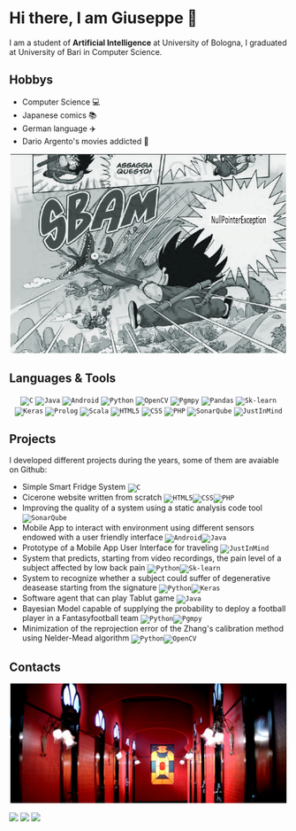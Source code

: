 # Hi there, I am Giuseppe 👋

I am a student of **Artificial Intelligence** at University of Bologna, I graduated at University of Bari in Computer Science.

## Hobbys

- Computer Science 💻
- Japanese comics 📚
- German language ✈️
- Dario Argento's movies addicted 🎥

<p align="center">
          <img heigth="350" width="500" src="https://github.com/giuseppeboezio/giuseppeboezio/blob/main/takeThis.PNG" />
</p>

## Languages & Tools
<p align="center">
  <code><img title="C" height="25" src="https://github.com/zumrudu-anka/zumrudu-anka/blob/master/images/c.svg"></code>
  <code><img title="Java" height="25" src="https://github.com/zumrudu-anka/zumrudu-anka/blob/master/images/java-original.svg"></code>
  <code><img title="Android" height="25" src="https://github.com/zumrudu-anka/zumrudu-anka/blob/master/images/android.svg"></code>
  <code><img title="Python" height="25" src="https://github.com/zumrudu-anka/zumrudu-anka/blob/master/images/python-original.svg"></code>
  <code><img title="OpenCV" height="25" src="https://www.vectorlogo.zone/logos/opencv/opencv-icon.svg"></code>
  <code><img title="Pgmpy" height="25" src="http://pgmpy.org/_static/logo.png"></code>
  <code><img title="Pandas" heigth="25" width="20" src="https://upload.wikimedia.org/wikipedia/commons/thumb/2/22/Pandas_mark.svg/1200px-Pandas_mark.svg.png"></code>
  <code><img title="Sk-learn" height="25" src="https://upload.wikimedia.org/wikipedia/commons/0/05/Scikit_learn_logo_small.svg"></code>
  <code><img title="Keras" height="25" src="https://media-exp1.licdn.com/dms/image/C560BAQG2-bElRVrSqw/company-logo_200_200/0/1547450366259?e=2159024400&v=beta&t=OpI315QOVOkFjDgZPAGF_Kw7N490Y6bkILBCrjliQUQ"></code>
  <code><img title="Prolog" height="20" src="https://starbeamrainbowlabs.com/images/logos/swi-prolog.svg"></code>
  <code><img title="Scala" height="25" src="https://upload.wikimedia.org/wikipedia/commons/3/39/Scala-full-color.svg"></code>
  <code><img title="HTML5" height="25" src="https://github.com/zumrudu-anka/zumrudu-anka/blob/master/images/html5.svg"></code>
  <code><img title="CSS" height="25" src="https://github.com/zumrudu-anka/zumrudu-anka/blob/master/images/css.svg"></code>
  <code><img title="PHP" height="25" src="https://github.com/zumrudu-anka/zumrudu-anka/blob/master/images/php.svg"></code>
  <code><img title="SonarQube" height="25" src="https://image.pngaaa.com/350/1739350-middle.png"></code>
  <code><img title="JustInMind" heigth="100" width="40" src="https://images.g2crowd.com/uploads/product/image/social_landscape/social_landscape_b8f3b326da3bb56934fe9ce0f5991c4a/justinmind.png"></code>
  
</p>

## Projects

I developed different projects during the years, some of them are avaiable on Github:
- Simple Smart Fridge System <code><img title="C" height="25" src="https://github.com/zumrudu-anka/zumrudu-anka/blob/master/images/c.svg"></code>
- Cicerone website written from scratch <code><img title="HTML5" height="25" src="https://github.com/zumrudu-anka/zumrudu-anka/blob/master/images/html5.svg"></code><code><img title="CSS" height="25" src="https://github.com/zumrudu-anka/zumrudu-anka/blob/master/images/css.svg"></code><code><img title="PHP" height="25" src="https://github.com/zumrudu-anka/zumrudu-anka/blob/master/images/php.svg"></code>
- Improving the quality of a system using a static analysis code tool <code><img title="SonarQube" height="25" src="https://image.pngaaa.com/350/1739350-middle.png"></code>
- Mobile App to interact with environment using different sensors endowed with a user friendly interface <code><img title="Android" height="25" src="https://github.com/zumrudu-anka/zumrudu-anka/blob/master/images/android.svg"></code><code><img title="Java" height="25" src="https://github.com/zumrudu-anka/zumrudu-anka/blob/master/images/java-original.svg"></code>
- Prototype of a Mobile App User Interface for traveling <code><img title="JustInMind" heigth="30" width="40" src="https://images.g2crowd.com/uploads/product/image/social_landscape/social_landscape_b8f3b326da3bb56934fe9ce0f5991c4a/justinmind.png"></code>
- System that predicts, starting from video recordings, the pain level of a subject affected by low back pain <code><img title="Python" height="25" src="https://github.com/zumrudu-anka/zumrudu-anka/blob/master/images/python-original.svg"></code><code><img title="Sk-learn" height="25" src="https://upload.wikimedia.org/wikipedia/commons/0/05/Scikit_learn_logo_small.svg"></code>
- System to recognize whether a subject could suffer of degenerative deasease starting from the signature <code><img title="Python" height="25" src="https://github.com/zumrudu-anka/zumrudu-anka/blob/master/images/python-original.svg"></code><code><img title="Keras" height="25" src="https://media-exp1.licdn.com/dms/image/C560BAQG2-bElRVrSqw/company-logo_200_200/0/1547450366259?e=2159024400&v=beta&t=OpI315QOVOkFjDgZPAGF_Kw7N490Y6bkILBCrjliQUQ"></code>
- Software agent that can play Tablut game <code><img title="Java" height="25" src="https://github.com/zumrudu-anka/zumrudu-anka/blob/master/images/java-original.svg"></code>
- Bayesian Model capable of supplying the probability to deploy a football player in a Fantasyfootball team <code><img title="Python" height="25" src="https://github.com/zumrudu-anka/zumrudu-anka/blob/master/images/python-original.svg"></code><code><img title="Pgmpy" height="25" src="http://pgmpy.org/_static/logo.png"></code>
- Minimization of the reprojection error of the Zhang's calibration method using Nelder-Mead algorithm <code><img title="Python" height="25" src="https://github.com/zumrudu-anka/zumrudu-anka/blob/master/images/python-original.svg"></code><code><img title="OpenCV" height="25" src="https://www.vectorlogo.zone/logos/opencv/opencv-icon.svg"></code>

## Contacts

<p align="center">
       <img heigth="350" width="500" src="https://github.com/giuseppeboezio/giuseppeboezio/blob/main/corridoio.png" />
</p>

<img src="https://img.shields.io/badge/gmail-giuseppe.boezio.gb-red"/> <img src="https://img.shields.io/badge/facebook-Giuseppe%20Boezio-blue"/> <img src="https://img.shields.io/badge/Telegram-GiuseppeBoezio-blue"/>





<!--
**giuseppeboezio/giuseppeboezio** is a ✨ _special_ ✨ repository because its `README.md` (this file) appears on your GitHub profile.

Here are some ideas to get you started:

- 🔭 I’m currently working on ...
- 🌱 I’m currently learning ...
- 👯 I’m looking to collaborate on ...
- 🤔 I’m looking for help with ...
- 💬 Ask me about ...
- 📫 How to reach me: ...
- 😄 Pronouns: ...
- ⚡ Fun fact: ...
-->
